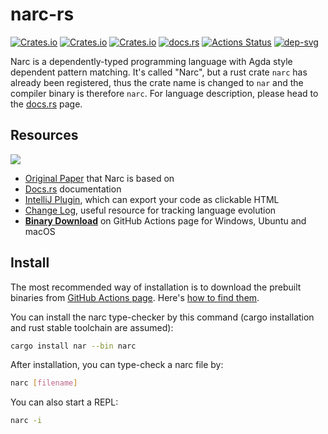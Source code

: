 # narc-rs

[![Crates.io](https://img.shields.io/crates/d/nar.svg)][crates]
[![Crates.io](https://img.shields.io/crates/v/nar.svg)][lib-rs]
[![Crates.io](https://img.shields.io/crates/l/nar.svg)][crates]
[![docs.rs](https://docs.rs/nar/badge.svg)][doc-rs]
[![Actions Status][ga-svg]][ga-url]
[![dep-svg]][dep-rs]

 [crates]: https://crates.io/crates/nar/
 [lib-rs]: https://lib.rs/nar/
 [doc-rs]: https://docs.rs/nar
 [dep-rs]: https://deps.rs/repo/github/owo-lang/narc-rs
 [dep-svg]: https://deps.rs/repo/github/owo-lang/narc-rs/status.svg
 [plugin]: https://github.com/owo-lang/intellij-dtlc/
 [paper]: https://dl.acm.org/citation.cfm?id=3236770
 [ga-svg]: https://github.com/owo-lang/narc-rs/workflows/build/badge.svg
 [ga-url]: https://github.com/owo-lang/narc-rs/actions

Narc is a dependently-typed programming language with Agda style dependent pattern matching.
It's called "Narc", but a rust crate `narc` has already been registered,
thus the crate name is changed to `nar` and the compiler binary is therefore `narc`.
For language description, please head to the [docs.rs][doc-rs] page.

## Resources

![](https://raw.githubusercontent.com/owo-lang/narc-rs/master/rustdoc/icon.svg?sanitize=true)

+ [Original Paper][paper] that Narc is based on
+ [Docs.rs][doc-rs] documentation
+ [IntelliJ Plugin][plugin], which can export your code as clickable HTML
+ [Change Log](../CHANGELOG.md), useful resource for tracking language evolution
+ [**Binary Download**][ga-url] on GitHub Actions page for
  Windows, Ubuntu and macOS

## Install

The most recommended way of installation is to download the prebuilt binaries
from [GitHub Actions page][ga-url].
Here's [how to find them](https://github.com/actions/upload-artifact#where-does-the-upload-go).

You can install the narc type-checker by this command
(cargo installation and rust stable toolchain are assumed):

```bash
cargo install nar --bin narc
```

After installation, you can type-check a narc file by:

```bash
narc [filename]
```

You can also start a REPL:

```bash
narc -i
```
